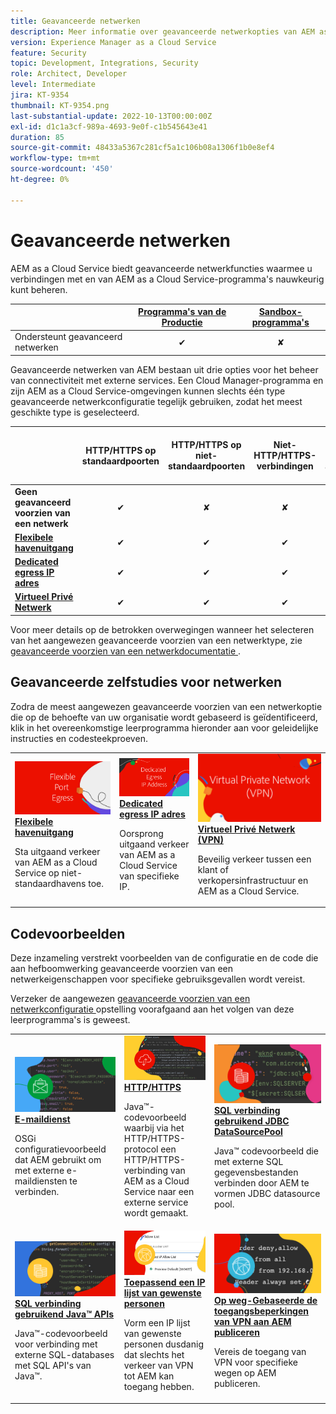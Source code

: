 ```yaml
---
title: Geavanceerde netwerken
description: Meer informatie over geavanceerde netwerkopties van AEM as a Cloud Service.
version: Experience Manager as a Cloud Service
feature: Security
topic: Development, Integrations, Security
role: Architect, Developer
level: Intermediate
jira: KT-9354
thumbnail: KT-9354.png
last-substantial-update: 2022-10-13T00:00:00Z
exl-id: d1c1a3cf-989a-4693-9e0f-c1b545643e41
duration: 85
source-git-commit: 48433a5367c281cf5a1c106b08a1306f1b0e8ef4
workflow-type: tm+mt
source-wordcount: '450'
ht-degree: 0%

---
```


# Geavanceerde netwerken

AEM as a Cloud Service biedt geavanceerde netwerkfuncties waarmee u verbindingen met en van AEM as a Cloud Service-programma&#39;s nauwkeurig kunt beheren.

|                                                   | [ Programma&#39;s van de Productie ](https://experienceleague.adobe.com/docs/experience-manager-cloud-service/content/implementing/using-cloud-manager/programs/introduction-production-programs.html?lang=nl-NL) | [Sandbox-programma&#39;s](https://experienceleague.adobe.com/docs/experience-manager-cloud-service/content/implementing/using-cloud-manager/programs/introduction-sandbox-programs.html?lang=nl-NL) |
|---------------------------------------------------|:-----------------------:|:---------------------:|
| Ondersteunt geavanceerd netwerken | ✔ | ✘ |


Geavanceerde netwerken van AEM bestaan uit drie opties voor het beheer van connectiviteit met externe services. Een Cloud Manager-programma en zijn AEM as a Cloud Service-omgevingen kunnen slechts één type geavanceerde netwerkconfiguratie tegelijk gebruiken, zodat het meest geschikte type is geselecteerd.

|                                   | HTTP/HTTPS op standaardpoorten | HTTP/HTTPS op niet-standaardpoorten | Niet-HTTP/HTTPS-verbindingen | Speciale IP-adressen | Lijst met &quot;Geen proxy-hosts&quot; | Verbinding maken met VPN-beveiligde services | AEM-publicatieverkeer beperken tot IP |
|-----------------------------------|:----------------------------:|:--------------------------------:|:--------------------------:|:-------------------:|:-------------------------------------:|:-------------------------------------:|:----:|
| __Geen geavanceerd voorzien van een netwerk__ | ✔ | ✘ | ✘ | ✘ | ✘ | ✘ | ✘ |
| [__Flexibele havenuitgang__](./flexible-port-egress.md) | ✔ | ✔ | ✔ | ✘ | ✘ | ✘ | ✘ |
| [__Dedicated egress IP adres__](./dedicated-egress-ip-address.md) | ✔ | ✔ | ✔ | ✔ | ✔ | ✘ | ✘ |
| [__Virtueel Privé Netwerk__](./vpn.md) | ✔ | ✔ | ✔ | ✔ | ✔ | ✔ | ✔ |


Voor meer details op de betrokken overwegingen wanneer het selecteren van het aangewezen geavanceerde voorzien van een netwerktype, zie [ geavanceerde voorzien van een netwerkdocumentatie ](https://experienceleague.adobe.com/docs/experience-manager-cloud-service/security/configuring-advanced-networking.html?lang=nl-NL).

## Geavanceerde zelfstudies voor netwerken

Zodra de meest aangewezen geavanceerde voorzien van een netwerkoptie die op de behoefte van uw organisatie wordt gebaseerd is geïdentificeerd, klik in het overeenkomstige leerprogramma hieronder aan voor geleidelijke instructies en codesteekproeven.

<table>
  <tr>
   <td>
      <a  href="./flexible-port-egress.md"><img alt="Flexibele poortuitgang" src="./assets/flexible-port-egress.png"/></a>
      <div><strong><a href="./flexible-port-egress.md"> Flexibele havenuitgang </a></strong></div>
      <p>
          Sta uitgaand verkeer van AEM as a Cloud Service op niet-standaardhavens toe.
      </p>
    </td>   
   <td>
      <a  href="./dedicated-egress-ip-address.md"><img alt="IP-adres van FileDedicated egress" src="./assets/dedicated-egress-ip-address.png"/></a>
      <div><strong><a href="./dedicated-egress-ip-address.md"> Dedicated egress IP adres </a></strong></div>
      <p>
        Oorsprong uitgaand verkeer van AEM as a Cloud Service van specifieke IP.
      </p>
    </td>   
   <td>
      <a  href="./vpn.md"><img alt="Virtual Private Network (VPN)" src="./assets/vpn.png"/></a>
      <div><strong><a href="./vpn.md"> Virtueel Privé Netwerk (VPN) </a></strong></div>
      <p>
        Beveilig verkeer tussen een klant of verkopersinfrastructuur en AEM as a Cloud Service.
      </p>
    </td>   
  </tr>
</table>

## Codevoorbeelden

Deze inzameling verstrekt voorbeelden van de configuratie en de code die aan hefboomwerking geavanceerde voorzien van een netwerkeigenschappen voor specifieke gebruiksgevallen wordt vereist.

Verzeker de aangewezen [ geavanceerde voorzien van een netwerkconfiguratie ](#advanced-networking) opstelling voorafgaand aan het volgen van deze leerprogramma&#39;s is geweest.

<table><tr>
   <td>
      <a  href="./examples/email-service.md"><img alt="Virtual Private Network (VPN)" src="./assets/code-examples__email.png"/></a>
      <div><strong><a href="./examples/email-service.md"> E-maildienst </a></strong></div>
      <p>
        OSGi configuratievoorbeeld dat AEM gebruikt om met externe e-maildiensten te verbinden.
      </p>
    </td>  
    <td>
        <a  href="./examples/http-dedicated-egress-ip-vpn.md"><img alt="HTTP/HTTPS" src="./assets/code-examples__http.png"/></a>
        <div><strong><a href="./examples/http-dedicated-egress-ip-vpn.md"> HTTP/HTTPS </a></strong></div>
        <p>
            Java™-codevoorbeeld waarbij via het HTTP/HTTPS-protocol een HTTP/HTTPS-verbinding van AEM as a Cloud Service naar een externe service wordt gemaakt.
        </p>
    </td>
    <td>
      <a  href="./examples/sql-datasourcepool.md"><img alt="SQL-verbinding met JDBC DataSourcePool" src="./assets//code-examples__sql-osgi.png"/></a>
      <div><strong><a href="./examples/sql-datasourcepool.md"> SQL verbinding gebruikend JDBC DataSourcePool </a></strong></div>
      <p>
            Java™ codevoorbeeld die met externe SQL gegevensbestanden verbinden door AEM te vormen JDBC datasource pool.
      </p>
    </td>   
    </tr><tr>
    <td>
      <a  href="./examples/sql-java-apis.md"><img alt="SQL-verbinding met Java API&apos;s" src="./assets/code-examples__sql-java-api.png"/></a>
      <div><strong><a href="./examples/sql-java-apis.md"> SQL verbinding gebruikend Java™ APIs </a></strong></div>
      <p>
            Java™-codevoorbeeld voor verbinding met externe SQL-databases met SQL API's van Java™.
      </p>
    </td>   
    <td>
      <a  href="https://experienceleague.adobe.com/docs/experience-manager-cloud-service/implementing/using-cloud-manager/ip-allow-lists/apply-allow-list.html?lang=nl-NL"><img alt="Een IP-lijst van gewenste personen toepassen" src="./assets/code_examples__vpn-allow-list.png"/></a>
      <div><strong><a href="https://experienceleague.adobe.com/docs/experience-manager-cloud-service/implementing/using-cloud-manager/ip-allow-lists/apply-allow-list.html?lang=nl-NL"> Toepassend een IP lijst van gewenste personen </a></strong></div>
      <p>
            Vorm een IP lijst van gewenste personen dusdanig dat slechts het verkeer van VPN tot AEM kan toegang hebben.
      </p>
    </td>
   <td>
      <a  href="https://experienceleague.adobe.com/docs/experience-manager-cloud-service/security/configuring-advanced-networking.html?lang=nl-NL#restrict-vpn-to-ingress-connections"><img alt="Op pad gebaseerde VPN-toegangsbeperkingen voor AEM Publish" src="./assets/code_examples__vpn-path-allow-list.png"/></a>
      <div><strong><a href="https://experienceleague.adobe.com/docs/experience-manager-cloud-service/security/configuring-advanced-networking.html?lang=nl-NL#restrict-vpn-to-ingress-connections"> Op weg-Gebaseerde de toegangsbeperkingen van VPN aan AEM publiceren </a></strong></div>
      <p>
            Vereis de toegang van VPN voor specifieke wegen op AEM publiceren.
      </p>
    </td>
</tr>
</table>
